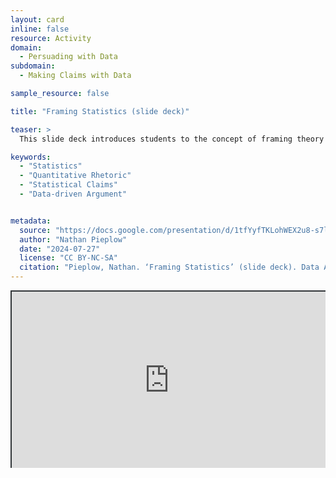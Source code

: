 ```yaml
---
layout: card
inline: false
resource: Activity
domain:
  - Persuading with Data
subdomain:
  - Making Claims with Data

sample_resource: false

title: "Framing Statistics (slide deck)"

teaser: >
  This slide deck introduces students to the concept of framing theory from communication studies, and explores how framing theory can be applied to the communication of statistics. It asks students to identify frames of reference in both mathematical and rhetorical examples. This activity can be paired with “The Many Ways to Write a Statistic” lesson plan.

keywords:
  - "Statistics"
  - "Quantitative Rhetoric"
  - "Statistical Claims"
  - "Data-driven Argument"


metadata:
  source: "https://docs.google.com/presentation/d/1tfYyfTKLohWEX2u8-s7louyPhrkVh2Gy/edit?usp=sharing&ouid=116941745404208628216&rtpof=true&sd=true"
  author: "Nathan Pieplow"
  date: "2024-07-27"
  license: "CC BY-NC-SA"
  citation: "Pieplow, Nathan. ‘Framing Statistics’ (slide deck). Data Advocacy 4 All, University of Colorado. 27 July 2024 "
---
```


<div style="position: relative; padding-bottom: 56.25%; height: 0; overflow: hidden;"><iframe src="https://docs.google.com/presentation/d/1tfYyfTKLohWEX2u8-s7louyPhrkVh2Gy/edit?usp=sharing&ouid=116941745404208628216&rtpof=true&sd=true" width="100%" title="Framing Statistics (slide deck)" style="border:2px #323639 solid; position: absolute; top: 0; left: 0; right: 0; bottom: 0; height: 100%; max-width: 100%;"></iframe></div>
